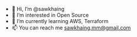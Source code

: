 - 👋 Hi, I’m @sawkhaing
- 👀 I’m interested in Open Source
- 🌱 I’m currently learning AWS, Terraform
- 📫 You can reach me sawkhaing.mm@gmail.com

<!---
sawkhaing/sawkhaing is a ✨ special ✨ repository because its `README.md` (this file) appears on your GitHub profile.
You can click the Preview link to take a look at your changes.
--->
